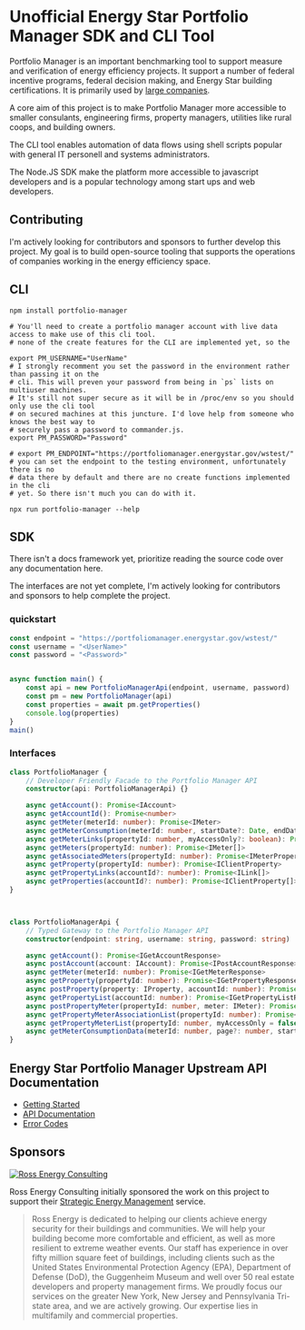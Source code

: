 # Unofficial Energy Star Portfolio Manager SDK and CLI Tool

Portfolio Manager is an important benchmarking tool to support measure and verification of energy efficiency projects. It support a number of federal incentive programs, federal decision making, and Energy Star building certifications. It is primarily used by [large companies](https://www.energystar.gov/buildings/facility-owners-and-managers/existing-buildings/save-energy/expert-help/find-spp/most_active#).

A core aim of this project is to make Portfolio Manager more accessible to smaller consulants, engineering firms, property managers, utilities like rural coops, and building owners. 

The CLI tool enables automation of data flows using shell scripts popular with general IT personell and systems administrators. 

The Node.JS SDK make the platform more accessible to javascript developers and is a popular technology among start ups and web developers. 

## Contributing

I'm actively looking for contributors and sponsors to further develop this project. My goal is to build open-source tooling that supports the operations of companies working in the energy efficiency space. 


## CLI

```
npm install portfolio-manager

# You'll need to create a portfolio manager account with live data access to make use of this cli tool.
# none of the create features for the CLI are implemented yet, so the

export PM_USERNAME="UserName"
# I strongly recomment you set the password in the environment rather than passing it on the 
# cli. This will preven your password from being in `ps` lists on multiuser machines. 
# It's still not super secure as it will be in /proc/env so you should only use the cli tool
# on secured machines at this juncture. I'd love help from someone who knows the best way to 
# securely pass a password to commander.js.
export PM_PASSWORD="Password"

# export PM_ENDPOINT="https://portfoliomanager.energystar.gov/wstest/"
# you can set the endpoint to the testing environment, unfortunately there is no
# data there by default and there are no create functions implemented in the cli
# yet. So there isn't much you can do with it. 

npx run portfolio-manager --help
```


## SDK
There isn't a docs framework yet, prioritize reading the source code over any documentation here. 

The interfaces are not yet complete, I'm actively looking for contributors and sponsors to help complete the project.

### quickstart

```typescript
const endpoint = "https://portfoliomanager.energystar.gov/wstest/"
const username = "<UserName>"
const password = "<Password>"


async function main() {
    const api = new PortfolioManagerApi(endpoint, username, password)
    const pm = new PortfolioManager(api)
    const properties = await pm.getProperties()
    console.log(properties)
}
main()

```
### Interfaces


```typescript
class PortfolioManager {
    // Developer Friendly Facade to the Portfolio Manager API
    constructor(api: PortfolioManagerApi) {}

    async getAccount(): Promise<IAccount>
    async getAccountId(): Promise<number>
    async getMeter(meterId: number): Promise<IMeter>
    async getMeterConsumption(meterId: number, startDate?: Date, endDate?: Date): Promise<(IMeterDelivery | IMeterConsumption)[]>
    async getMeterLinks(propertyId: number, myAccessOnly?: boolean): Promise<ILink[]>
    async getMeters(propertyId: number): Promise<IMeter[]>
    async getAssociatedMeters(propertyId: number): Promise<IMeterPropertyAssociationList>
    async getProperty(propertyId: number): Promise<IClientProperty>
    async getPropertyLinks(accountId?: number): Promise<ILink[]>
    async getProperties(accountId?: number): Promise<IClientProperty[]>
}



class PortfolioManagerApi {
    // Typed Gateway to the Portfolio Manager API
    constructor(endpoint: string, username: string, password: string)

    async getAccount(): Promise<IGetAccountResponse>
    async postAccount(account: IAccount): Promise<IPostAccountResponse>
    async getMeter(meterId: number): Promise<IGetMeterResponse>
    async getProperty(propertyId: number): Promise<IGetPropertyResponse>
    async postProperty(property: IProperty, accountId: number): Promise<IPostPropertyResponse>
    async getPropertyList(accountId: number): Promise<IGetPropertyListResponse>
    async postPropertyMeter(propertyId: number, meter: IMeter): Promise<IPostPropertyMeterResponse>
    async getPropertyMeterAssociationList(propertyId: number): Promise<IGetPropertyMeterAssociationListResponse>
    async getPropertyMeterList(propertyId: number, myAccessOnly = false): Promise<IGetPropertyMeterListResponse>
    async getMeterConsumptionData(meterId: number, page?: number, startDate?: Date, endDate?: Date): Promise<IGetMeterConsumptionResponse>
}

```


## Energy Star Portfolio Manager Upstream API Documentation
* [Getting Started](https://portfoliomanager.energystar.gov/webservices/home)
* [API Documentation](https://portfoliomanager.energystar.gov/webservices/home/api)
* [Error Codes](https://portfoliomanager.energystar.gov/webservices/home/errors)


## Sponsors
[![Ross Energy Consulting](http://www.rossenergyllc.com/blog/wp-content/uploads/2015/05/Ross-Energy-Logo-web.png)](https://www.rossenergyllc.com/) 

Ross Energy Consulting initially sponsored the work on this project to support their [Strategic Energy Management](https://www.rossenergyllc.com/services/sem/) service. 

>Ross Energy is dedicated to helping our clients achieve energy security for their buildings and communities. We will help your building become more comfortable and efficient, as well as more resilient to extreme weather events. Our staff has experience in over fifty million square feet of buildings, including clients such as the United States Environmental Protection Agency (EPA), Department of Defense (DoD), the Guggenheim Museum and well over 50 real estate developers and property management firms.
We proudly focus our services on the greater New York, New Jersey and Pennsylvania Tri-state area, and we are actively growing. Our expertise lies in multifamily and commercial properties.
